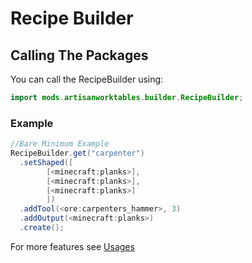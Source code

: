 # Recipe Builder

## Calling The Packages
You can call the RecipeBuilder using:
```JAVA
import mods.artisanworktables.builder.RecipeBuilder;
```

### Example
```JAVA
//Bare Minimum Example
RecipeBuilder.get("carpenter")
  .setShaped([
        [<minecraft:planks>],
        [<minecraft:planks>],
        [<minecraft:planks>]
        ])
  .addTool(<ore:carpenters_hammer>, 3)
  .addOutput(<minecraft:planks>)
  .create();
```

For more features see [Usages](/Mods/Artisan_Worktables/CraftTweaker_Support/Usages/)
